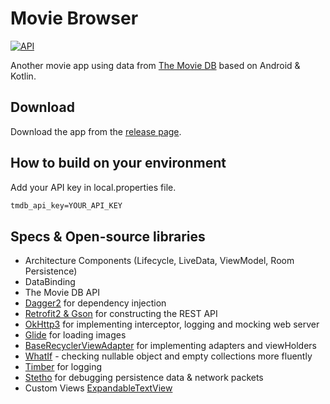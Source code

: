 # Movie Browser 
[![API](https://img.shields.io/badge/API-21%2B-brightgreen.svg?style=flat)](https://android-arsenal.com/api?level=16)

Another movie app using data from [The Movie DB](https://www.themoviedb.org) based on Android & Kotlin.<br>

## Download
Download the app from the [release page](https://github.com/brizaldi/movie-browser/releases).

## How to build on your environment
Add your API key in local.properties file.
```xml
tmdb_api_key=YOUR_API_KEY
```

## Specs & Open-source libraries
- Architecture Components (Lifecycle, LiveData, ViewModel, Room Persistence)
- DataBinding
- The Movie DB API
- [Dagger2](https://github.com/google/dagger) for dependency injection
- [Retrofit2 & Gson](https://github.com/square/retrofit) for constructing the REST API
- [OkHttp3](https://github.com/square/okhttp) for implementing interceptor, logging and mocking web server
- [Glide](https://github.com/bumptech/glide) for loading images
- [BaseRecyclerViewAdapter](https://github.com/skydoves/BaseRecyclerViewAdapter) for implementing adapters and viewHolders
- [WhatIf](https://github.com/skydoves/whatif) - checking nullable object and empty collections more fluently
- [Timber](https://github.com/JakeWharton/timber) for logging
- [Stetho](https://github.com/facebook/stetho) for debugging persistence data & network packets
- Custom Views [ExpandableTextView](https://github.com/Manabu-GT/ExpandableTextView)
